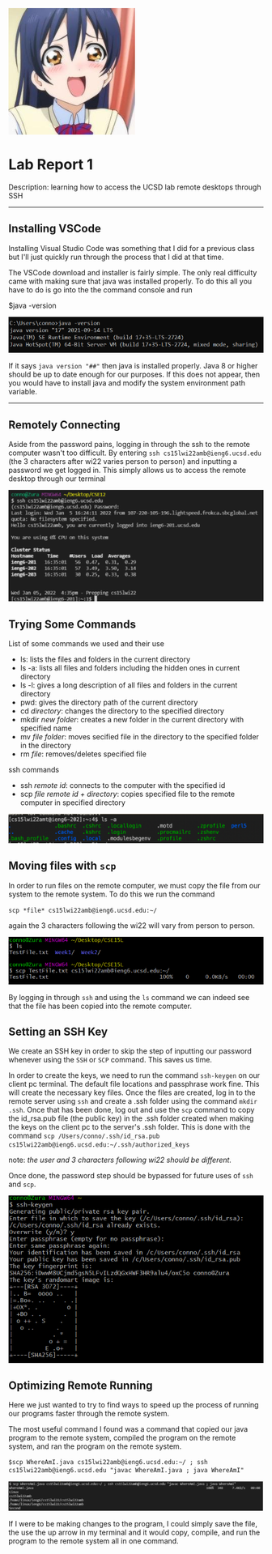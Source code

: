 ![screenshot](umicry.jpg)

# Lab Report 1
Description: learning how to access the UCSD lab remote desktops through SSH

---

## Installing VSCode
Installing Visual Studio Code was something that I did for a previous class but I'll just quickly run through the process that I did at that time. 

The VSCode download and installer is fairly simple. The only real difficulty came with making sure that java was installed properly. To do this all you have to do is go into the the command console and run 

$java -version

![javaver](lab1ss/javaversion_screenshot.png)

If it says `java version "##"` then java is installed properly. Java 8 or higher should be up to date enough for our purposes. If this does not appear, then you would have to install java and modify the system environment path variable.

---

## Remotely Connecting

Aside from the password pains, logging in through the ssh to the remote computer wasn't too difficult. By entering `ssh cs15lwi22amb@ieng6.ucsd.edu` (the 3 characters after wi22 varies person to person) and inputting a password we get logged in. This simply allows us to access the remote desktop through our terminal

![sshlogin](lab1ss/ssh_screenshot.png)

## Trying Some Commands

List of some commands we used and their use

- ls: lists the files and folders in the current directory
- ls -a: lists all files and folders including the hidden ones in current directory
- ls -l: gives a long description of all files and folders in the current directory
- pwd: gives the directory path of the current directory
- cd *directory*: changes the directory to the specified directory
- mkdir *new folder*: creates a new folder in the current directory with specified name
- mv *file* *folder*: moves secified file in the directory to the specified folder in the directory
- rm *file*: removes/deletes specified file

ssh commands
- ssh *remote id*: connects to the computer with the specified id
- scp *file* *remote id + directory*: copies specified file to the remote computer in specified directory

![command](lab1ss/command_screenshots.png)

## Moving files with `scp`

In order to run files on the remote computer, we must copy the file from our system to the remote system. To do this we run the command

`scp *file* cs15lwi22amb@ieng6.ucsd.edu:~/`

again the 3 characters following the wi22 will vary from person to person.

![scpexample](lab1ss/scp_screenshot.png)

By logging in through `ssh` and using the `ls` command we can indeed see that the file has been copied into the remote computer.

## Setting an SSH Key

We create an SSH key in order to skip the step of inputting our password whenever using the `SSH` or `SCP` command. This saves us time.

In order to create the keys, we need to run the command `ssh-keygen` on our client pc terminal. The default file locations and passphrase work fine. This will create the necessary key files. Once the files are created, log in to the remote server using `ssh` and create a .ssh folder using the command `mkdir .ssh`. Once that has been done, log out and use the `scp` command to copy the id_rsa.pub file (the public key) in the .ssh folder created when making the keys on the client pc to the server's .ssh folder. This is done with the command `scp /Users/conno/.ssh/id_rsa.pub cs15lwi22amb@ieng6.ucsd.edu:~/.ssh/authorized_keys`

note: *the user and 3 characters following wi22 should be different.*

Once done, the password step should be bypassed for future uses of `ssh` and `scp`.

![keygen](lab1ss/sshkey_screenshot.png)

## Optimizing Remote Running

Here we just wanted to try to find ways to speed up the process of running our programs faster through the remote system. 

The most useful command I found was a command that copied our java program to the remote system, compiled the program on the remote system, and ran the program on the remote system. 

```
$scp WhereAmI.java cs15lwi22amb@ieng6.ucsd.edu:~/ ; ssh cs15lwi22amb@ieng6.ucsd.edu "javac WhereAmI.java ; java WhereAmI"
```

![fast](lab1ss/inputfaster_screenshot.png)

If I were to be making changes to the program, I could simply save the file, the use the up arrow in my terminal and it would copy, compile, and run the program to the remote system all in one command. 